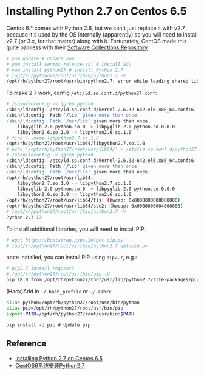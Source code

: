 # Installing Python 2.7 on Centos 6.5

Centos 6.\* comes with Python 2.6, but we can't just replace it with v2.7 because it's used by the OS internally (apparently) so you will need to install v2.7 (or 3.x, for that matter) along with it. Fortunately, CentOS made this quite painless with their [Software Collections Repository](http://wiki.centos.org/AdditionalResources/Repositories/SCL)

```bash
# yum update # update yum
# yum install centos-release-scl # install SCL
# yum install python27 # install Python 2.7
# /opt/rh/python27/root/usr/bin/python2.7 -V
/opt/rh/python27/root/usr/bin/python2.7: error while loading shared libraries: libpython2.7.so.1.0: cannot open shared object file: No such file or directory
```

To make 2.7 work, config `/etc/ld.so.conf.d/python27.conf`:

```bash
# /sbin/ldconfig -v |grep python
/sbin/ldconfig: /etc/ld.so.conf.d/kernel-2.6.32-642.el6.x86_64.conf:6: duplicate hwcap 1 nosegneg
/sbin/ldconfig: Path `/lib' given more than once
/sbin/ldconfig: Path `/usr/lib' given more than once
	libpyglib-2.0-python.so.0 -> libpyglib-2.0-python.so.0.0.0
	libpython2.6.so.1.0 -> libpython2.6.so.1.0
# find / -name libpython2.7.so.1.0
/opt/rh/python27/root/usr/lib64/libpython2.7.so.1.0
# echo '/opt/rh/python27/root/usr/lib64/' > /etc/ld.so.conf.d/python27.conf
# /sbin/ldconfig -v |grep python
/sbin/ldconfig: /etc/ld.so.conf.d/kernel-2.6.32-642.el6.x86_64.conf:6: duplicate hwcap 1 nosegneg
/sbin/ldconfig: Path `/lib' given more than once
/sbin/ldconfig: Path `/usr/lib' given more than once
/opt/rh/python27/root/usr/lib64:
	libpython2.7.so.1.0 -> libpython2.7.so.1.0
	libpyglib-2.0-python.so.0 -> libpyglib-2.0-python.so.0.0.0
	libpython2.6.so.1.0 -> libpython2.6.so.1.0
/opt/rh/python27/root/usr/lib64/tls: (hwcap: 0x8000000000000000)
/opt/rh/python27/root/usr/lib64/sse2: (hwcap: 0x0000000004000000)
# /opt/rh/python27/root/usr/bin/python2.7 -V
Python 2.7.13
```

To install additional libraries, you will need to install PIP:

```bash
# wget https://bootstrap.pypa.io/get-pip.py
# /opt/rh/python27/root/usr/bin/python2.7 get-pip.py
```

once installed, you can install PIP using `pip2.7`, e.g.:

```bash
# pip2.7 install requests
# /opt/rh/python27/root/usr/bin/pip -V
pip 18.0 from /opt/rh/python27/root/usr/lib/python2.7/site-packages/pip (python 2.7)
```

(Hack)Add in `~/.bash_profile` or `~/.zshrc`

```bash
alias python=/opt/rh/python27/root/usr/bin/python
alias pip=/opt/rh/python27/root/usr/bin/pip
export PATH=/opt/rh/python27/root/usr/bin:$PATH
```

`pip install -U pip # Update pip`

## Reference

- [Installing Python 2.7 on Centos 6.5](https://gist.github.com/dalegaspi/dec44117fa5e7597a559)
- [CentOS6系统安装Python2.7](https://www.jianshu.com/p/b8792a7b5350)